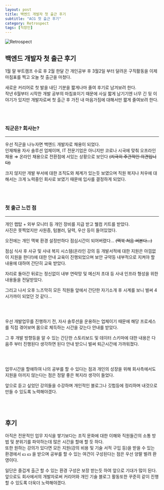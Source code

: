 ```yaml
---
layout: post
title: 백엔드 개발자 첫 출근 후기
subtitle: "ACG 첫 출근 후기"
category: Retrospect
tags: [직장인]
---
```


![Retrospect](https://user-images.githubusercontent.com/83164003/161065431-242199bf-b586-4748-9d3a-eb07b427f34e.png)

## 백엔드 개발자 첫 출근 후기
1월 말 부트캠프 수료 후 2월 한달 간 개인공부 후 3월2일 부터 달려온 구직활동을 이제 마침표를 찍고 오늘 첫 출근을 마쳤다.

새로운 커리어로 첫 발을 내딘 기분을 짧게나마 줄여 후기로 남겨보려 한다.<br>
작년 6월부터 시작한 개발 공부의 마침표이기 때문에 사실 짧게 남기기엔 너무 긴 뒷 이야기가 있지만 개발자로써 첫 출근 후 가진 내 마음가짐에 대해서만 짧게 줄여보려 한다.

<br>
<br>

### 직군은? 회사는?
---

우선 직군을 나누자면 백엔드 개발자로 채용이 되었다.<br>
인재채용 자사 솔루션 업체이며, IT 전문기업은 아니지만 코로나 시국에 맞춰 오프라인 채용 ⇒ 온라인 채용으로 전환점에 서있는 상황으로 보인다 ~~(지극히 주관적인 의견입니다)~~

크지 않지만 개발 부서에 대한 조직도와 체계가 있는듯 보였으며 직원 복지나 처우에 대해서는 크게 노력중인 회사로 보였기 때문에 입사를 결정하게 되었다.

<br>
<br>

### 첫 출근 느낀 점
---

개인 랩탑 + 외부 모니터 등 개인 장비를 지급 받고 웰컴 키트를 받았다.<br> 
사진은 못찍었지만 사원증, 텀블러, 달력, 우산 등이 들어있었다.

오전에는 개인 맥북 환경 설정만하다 점심시간이 되어버렸다... ~~(맥북 처음 써본다...)~~

점심 식사 후 사규 및 사내 복지 시스템(온라인 강의 등 개발서적에 대한 지원은 아낌없이 지원을 한다!)에 대한 안내 교육이 진행되었으며 보안 규약등 내부적으로 지켜야 할 내용에 대하여 간단히 교육 받았다.

자리로 돌아간 뒤로는 정신없이 내부 연락망 및 메신저 초대 등 사내 인프라 형성을 위한 내용들을 전달받았다.

그리고 나서 오후 느즈막히 모든 직원들 앞에서 간단한 자기소개 후 시계를 보니 벌써 4시가까이 되었던 것 같다...

<br>
<br>

우선 개발업무를 진행하기 전, 자사 솔루션을 운용하는 업체이기 때문에 해당 프로세스를 직접 겪어보며 몸으로 체득하는 시간을 갖는다 안내를 받았다.

그 후 개발 방향등을 알 수 있는 간단한 스토리보드 및 데이터 스키마에 대한 내용은 다음주 부터 진행된다 생각하면 된다 안내 받으니 벌써 퇴근시간에 가까워졌다.

<br>
<br>

업무시간을 할애하여 나의 공부를 할 수 있다는 점과 개인의 성장을 위해 회사측에서도 지원을 아끼지 않는다는 점은 정말 좋은 복지라 생각이 들었다.

앞으로 듣고 싶었던 강의들을 수강하며 개인적인 블로그나 깃헙등에 정리하며 내것으로 만들 수 있도록 노력해야겠다.

<br>
<br>

## 후기
아직은 전문적인 업무 지식을 쌓기보다는 조직 문화에 대한 이해와 직원들간의 소통 방법 및 분위기를 파악하는데 많은 시간을 할애 할 듯 하다.<br>
또한 원하는 강의가 있다면 모든 지원(강의 비용 및 기술 서적 구입 등)을 받을 수 있는 환경에서 💵 💵 을 받으며 공부를 할 수 있는 여건이 구성된다는 점은 우선 양팔 벌려 환영이다. 

일단은 즐겁게 출근 할 수 있는 환경 구성은 보장 받는듯 하여 앞으로 기대가 많이 된다. <br>
앞으로도 회사에서의 개발자로써 커리어와 개인 기술 블로그 활동또한 꾸준히 같이 진행할 수 있도록 더욱더 노력해야겠다.

<br>
<br>
